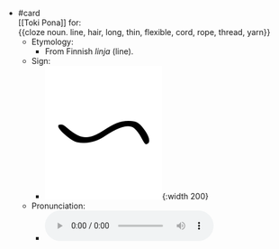 - #card  
  [[Toki Pona]] for:  
  {{cloze noun. line, hair, long, thin, flexible, cord, rope, thread, yarn}}
	- Etymology:
		- From Finnish *linja* (line).
	- Sign:
		- ![Linja_-_sitelen_pona_in_Sonja_Lang's_handwriting.svg](../assets/Linja_-_sitelen_pona_in_Sonja_Lang's_handwriting_1657537550171_0.svg){:width 200}
	- Pronunciation:
		- ![](../assets/Toki_Pona_-_jan_Lakuse_-_linja_1657460079078_0.ogg)